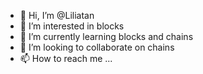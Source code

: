 - 👋 Hi, I’m @Liliatan
- 👀 I’m interested in blocks
- 🌱 I’m currently learning blocks and chains
- 💞️ I’m looking to collaborate on chains
- 📫 How to reach me ...

<!---
Liliatan/Liliatan is a ✨ special ✨ repository because its `README.md` (this file) appears on your GitHub profile.
You can click the Preview link to take a look at your changes.
--->
